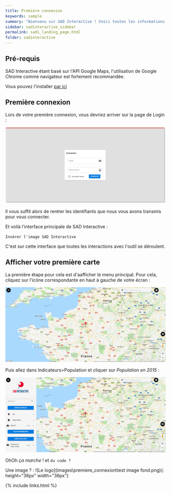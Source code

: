 ```yaml
---
title: Première connexion
keywords: sample
summary: "Bienvenu sur SAD Interactive ! Voici toutes les informations nécessaires pour votre première connexion et pour rapidement commencer à utiliser l'outil."
sidebar: sadinteractive_sidebar
permalink: sadi_landing_page.html
folder: sadinteractive
---
```


## Pré-requis
SAD Interactive étant basé sur l'API Google Maps, l'utilisation de Google Chrome comme navigateur est fortement recommandée. 

Vous pouvez l'installer [par ici](https://www.google.com/intl/fr_fr/chrome/)
## Première connexion
Lors de votre première connexion, vous devriez arriver sur la page de Login : 

![Page de Login](images\landing_page\page_login.png)

Il vous suffit alors de rentrer les identifiants que nous vous avons transmis pour vous connecter. 

Et voilà l'interface principale de SAD Interactive :

`Insérer l'image SAD Interactive`

C'est sur cette interface que toutes les interactions avec l'outil se déroulent. 

## Afficher votre première carte

La première étape pour cela est d'aafficher le menu principal. Pour cela, cliquez sur l'icône correspondante en haut à gauche de votre écran : 

![Ouvrir le menu](images\landing_page\ouvrir_menu.gif)

Puis allez dans Indicateurs>Population et cliquer sur *Population en 2015* :

![Afficher une carte](images\landing_page\afficher_carte.gif)

OhOh _ça marche_ ! et `du code ?`

Une image ? : ![Le logo](images\premiere_connexion\test image fond.png){: height="36px" width="36px"}

{% include links.html %}
